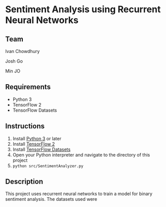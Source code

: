 # Sentiment Analysis using Recurrent Neural Networks

## Team

Ivan Chowdhury

Josh Go

Min JO

## Requirements
- Python 3 
- TensorFlow 2 
- TensorFlow Datasets

## Instructions
1. Install [Python 3](https://www.python.org/downloads/windows/) or later
2. Install [TensorFlow 2](https://www.tensorflow.org/install)
3. Install [TensorFlow Datasets](https://www.tensorflow.org/datasets/overview)
4. Open your Python interpreter and navigate to the directory of this project
5. `python src/SentimentAnalyzer.py` 

## Description
This project uses recurrent neural networks to train a model for binary sentiment analysis. The datasets used were 